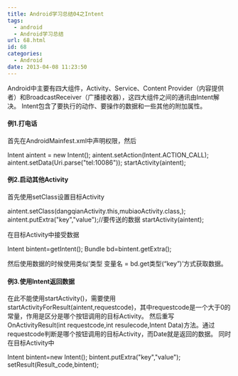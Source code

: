 ```yaml
---
title: Android学习总结04之Intent
tags:
  - android
  - Android学习总结
url: 68.html
id: 68
categories:
  - Android
date: 2013-04-08 11:23:50
---
```


Android中主要有四大组件，Activity、Service、Content Provider（内容提供者）和BroadcastReceiver（广播接收器），这四大组件之间的通讯由Intent解决。 Intent包含了要执行的动作、要操作的数据和一些其他的附加属性。

#### 例1.打电话

首先在AndroidMainfest.xml中声明权限，然后

Intent aintent = new Intent();
aintent.setAction(Intent.ACTION_CALL);
aintent.setData(Uri.parse("tel:10086"));
startActivity(aintent);

#### 例2.启动其他Activity

首先使用setClass设置目标Activity

aintent.setClass(dangqianActivity.this,mubiaoActivity.class,);
aintent.putExtra("key","value");//要传送的数据 startActivity(aintent);

在目标Activity中接受数据

Intent bintent=getIntent();
Bundle bd=bintent.getExtra();

然后使用数据的时候使用类似’类型 变量名 = bd.get类型(“key”)’方式获取数据。

#### 例3.使用Intent返回数据

在此不能使用startActivity()，需要使用startActivityForResult(aintent,requestcode)，其中requestcode是一个大于0的常量，作用是区分是哪个按钮调用的目标Activity。 然后重写OnActivityResult(int requestcode,int resulecode,Intent Data)方法。通过requestcode判断是哪个按钮调用的目标Activity，而Date就是返回的数据。 同时在目标Activity中

Intent bintent=new Intent();
bintent.putExtra("key","value");
setResult(Result_code,bintent);